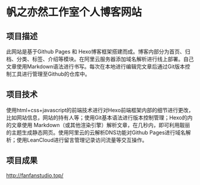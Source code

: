# 帆之亦然工作室个人博客网站
## 项目描述
此网站是基于Github Pages 和 Hexo博客框架搭建而成。博客内部分为首页、归档、分类、标签、介绍等模块。在阿里云服务器添加域名解析进行线上部署。自己文章使用Markdown语法进行书写。每次在本地进行编辑完文章后通过Git版本控制工具进行管理至Github的仓库中。
## 项目技术
使用html+css+javascript的前端技术进行对Hexo前端框架内部的细节进行更改，比如网站信息，网站的持有人等；使用Git基本语法进行版本控制管理；Hexo的内的文章使用 Markdown（或其他渲染引擎）解析文章，在几秒内，即可利用靓丽的主题生成静态网页。使用阿里云的云解析DNS功能对Github Pages进行域名解析；使用LeanCloud进行留言管理记录访问流量等交互操作。
## 项目成果
http://fanfanstudio.top/
